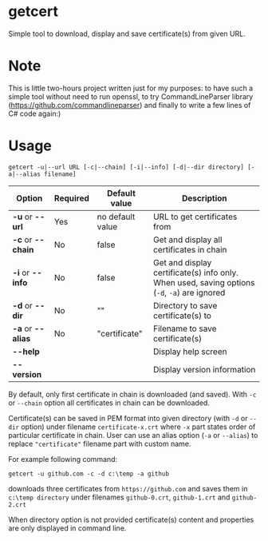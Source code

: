 # getcert
Simple tool to download, display and save certificate(s) from given URL. 

# Note
This is little two-hours project written just for my purposes: to have such a simple tool without need to run openssl, to try CommandLineParser library (https://github.com/commandlineparser) and finally to write a few lines of C# code again:)   

# Usage
```shell
getcert -u|--url URL [-c|--chain] [-i|--info] [-d|--dir directory] [-a|--alias filename]
```
| **Option**            | **Required** | **Default value** | **Description**                                                                              |
|-----------------------|--------------|-------------------|----------------------------------------------------------------------------------------------|
| **-u** or **--url**   | Yes          | no default value  | URL to get certificates from                                                                 |
| **-c** or **--chain** | No           | false             | Get and display all certificates in chain                                                    |
| **-i** or **--info**  | No           | false             | Get and display certificate(s) info only. When used, saving options (`-d`, `-a`) are ignored |
| **-d** or **--dir**   | No           | ""                | Directory to save certificate(s) to                                                          |
| **-a** or **--alias** | No           | "certificate"     | Filename to save certificate(s)                                                              |
| **--help**            |              |                   | Display help screen                                                                          |
| **--version**         |              |                   | Display version information                                                                  |

By default, only first certificate in chain is downloaded (and saved). With `-c` or `--chain` option all certificates in chain can be downloaded.

Certificate(s) can be saved in PEM format into given directory (with `-d` or `--dir` option) under filename `certificate-x.crt` where `-x` part states order of particular certificate in chain. User can use an alias option (`-a` or `--alias`) to replace `"certificate"` filename part with custom name.

For example following command:
```shell
getcert -u github.com -c -d c:\temp -a github
```
downloads three certificates from `https://github.com` and saves them in `c:\temp directory` under filenames `github-0.crt`, `github-1.crt` and `github-2.crt`

When directory option is not provided certificate(s) content and properties are only displayed in command line.



